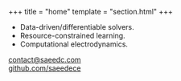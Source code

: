 +++
title = "home"
template = "section.html"
+++
- Data-driven/differentiable solvers.
- Resource-constrained learning.
- Computational electrodynamics.

[contact@saeedc.com](mailto:contact@saeedc.com)\
[github.com/saeedece](https://github.com/saeedece)


